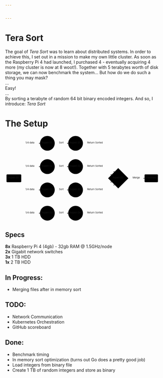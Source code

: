 ```yaml
---


---
```


<h1 id="tera-sort">Tera Sort</h1>
<p>The goal of <em>Tera Sort</em> was to learn about distributed systems. In order to achieve this, I set out in a mission to make my own little cluster. As soon as the Raspberry Pi 4 had launched, I purchased 4 - eventually acquiring 4 more (my cluster is now at 8 woot!). Together with 5 terabytes worth of disk storage, we can now benchmark the system… But how do we do such a thing you may mask?<br>
…<br>
Easy!<br>
…<br>
By sorting a terabyte of random 64 bit binary encoded integers. And so, I introduce: <em>Tera Sort</em></p>
<h1 id="the-setup">The Setup</h1>
<div class="mermaid"><svg xmlns="http://www.w3.org/2000/svg" id="mermaid-svg-A2smfP8x7BlmAkPh" width="100%" style="max-width: 907.8328094482422px;" viewBox="0 0 907.8328094482422 513.0625"><g transform="translate(-12, -12)"><g class="output"><g class="clusters"></g><g class="edgePaths"><g class="edgePath" style="opacity: 1;"><path class="path" d="M74.44092590873605,245.53125L162.015625,63.3828125L217.265625,63.3828125" marker-end="url(#arrowhead7647)" style="fill:none"></path><defs><marker id="arrowhead7647" viewBox="0 0 10 10" refX="9" refY="5" markerUnits="strokeWidth" markerWidth="8" markerHeight="6" orient="auto"><path d="M 0 0 L 10 5 L 0 10 z" class="arrowheadPath" style="stroke-width: 1; stroke-dasharray: 1, 0;"></path></marker></defs></g><g class="edgePath" style="opacity: 1;"><path class="path" d="M96.55715272620816,245.53125L162.015625,200.1484375L217.265625,200.1484375" marker-end="url(#arrowhead7648)" style="fill:none"></path><defs><marker id="arrowhead7648" viewBox="0 0 10 10" refX="9" refY="5" markerUnits="strokeWidth" markerWidth="8" markerHeight="6" orient="auto"><path d="M 0 0 L 10 5 L 0 10 z" class="arrowheadPath" style="stroke-width: 1; stroke-dasharray: 1, 0;"></path></marker></defs></g><g class="edgePath" style="opacity: 1;"><path class="path" d="M96.55715272620816,291.53125L162.015625,336.9140625L217.265625,336.9140625" marker-end="url(#arrowhead7649)" style="fill:none"></path><defs><marker id="arrowhead7649" viewBox="0 0 10 10" refX="9" refY="5" markerUnits="strokeWidth" markerWidth="8" markerHeight="6" orient="auto"><path d="M 0 0 L 10 5 L 0 10 z" class="arrowheadPath" style="stroke-width: 1; stroke-dasharray: 1, 0;"></path></marker></defs></g><g class="edgePath" style="opacity: 1;"><path class="path" d="M74.44092590873605,291.53125L162.015625,473.6796875L217.265625,473.6796875" marker-end="url(#arrowhead7650)" style="fill:none"></path><defs><marker id="arrowhead7650" viewBox="0 0 10 10" refX="9" refY="5" markerUnits="strokeWidth" markerWidth="8" markerHeight="6" orient="auto"><path d="M 0 0 L 10 5 L 0 10 z" class="arrowheadPath" style="stroke-width: 1; stroke-dasharray: 1, 0;"></path></marker></defs></g><g class="edgePath" style="opacity: 1;"><path class="path" d="M304.03125,63.3828125L343.6640625,63.3828125L383.296875,63.3828125" marker-end="url(#arrowhead7651)" style="fill:none"></path><defs><marker id="arrowhead7651" viewBox="0 0 10 10" refX="9" refY="5" markerUnits="strokeWidth" markerWidth="8" markerHeight="6" orient="auto"><path d="M 0 0 L 10 5 L 0 10 z" class="arrowheadPath" style="stroke-width: 1; stroke-dasharray: 1, 0;"></path></marker></defs></g><g class="edgePath" style="opacity: 1;"><path class="path" d="M304.03125,200.1484375L343.6640625,200.1484375L383.296875,200.1484375" marker-end="url(#arrowhead7652)" style="fill:none"></path><defs><marker id="arrowhead7652" viewBox="0 0 10 10" refX="9" refY="5" markerUnits="strokeWidth" markerWidth="8" markerHeight="6" orient="auto"><path d="M 0 0 L 10 5 L 0 10 z" class="arrowheadPath" style="stroke-width: 1; stroke-dasharray: 1, 0;"></path></marker></defs></g><g class="edgePath" style="opacity: 1;"><path class="path" d="M304.03125,336.9140625L343.6640625,336.9140625L383.296875,336.9140625" marker-end="url(#arrowhead7653)" style="fill:none"></path><defs><marker id="arrowhead7653" viewBox="0 0 10 10" refX="9" refY="5" markerUnits="strokeWidth" markerWidth="8" markerHeight="6" orient="auto"><path d="M 0 0 L 10 5 L 0 10 z" class="arrowheadPath" style="stroke-width: 1; stroke-dasharray: 1, 0;"></path></marker></defs></g><g class="edgePath" style="opacity: 1;"><path class="path" d="M304.03125,473.6796875L343.6640625,473.6796875L383.296875,473.6796875" marker-end="url(#arrowhead7654)" style="fill:none"></path><defs><marker id="arrowhead7654" viewBox="0 0 10 10" refX="9" refY="5" markerUnits="strokeWidth" markerWidth="8" markerHeight="6" orient="auto"><path d="M 0 0 L 10 5 L 0 10 z" class="arrowheadPath" style="stroke-width: 1; stroke-dasharray: 1, 0;"></path></marker></defs></g><g class="edgePath" style="opacity: 1;"><path class="path" d="M470.0625,63.3828125L544.0859375,63.3828125L654.773151540018,232.8674749858606" marker-end="url(#arrowhead7655)" style="fill:none"></path><defs><marker id="arrowhead7655" viewBox="0 0 10 10" refX="9" refY="5" markerUnits="strokeWidth" markerWidth="8" markerHeight="6" orient="auto"><path d="M 0 0 L 10 5 L 0 10 z" class="arrowheadPath" style="stroke-width: 1; stroke-dasharray: 1, 0;"></path></marker></defs></g><g class="edgePath" style="opacity: 1;"><path class="path" d="M470.0625,200.1484375L544.0859375,200.1484375L638.8195329015153,248.82109362436333" marker-end="url(#arrowhead7656)" style="fill:none"></path><defs><marker id="arrowhead7656" viewBox="0 0 10 10" refX="9" refY="5" markerUnits="strokeWidth" markerWidth="8" markerHeight="6" orient="auto"><path d="M 0 0 L 10 5 L 0 10 z" class="arrowheadPath" style="stroke-width: 1; stroke-dasharray: 1, 0;"></path></marker></defs></g><g class="edgePath" style="opacity: 1;"><path class="path" d="M470.0625,336.9140625L544.0859375,336.9140625L638.819530882095,289.24140740797384" marker-end="url(#arrowhead7657)" style="fill:none"></path><defs><marker id="arrowhead7657" viewBox="0 0 10 10" refX="9" refY="5" markerUnits="strokeWidth" markerWidth="8" markerHeight="6" orient="auto"><path d="M 0 0 L 10 5 L 0 10 z" class="arrowheadPath" style="stroke-width: 1; stroke-dasharray: 1, 0;"></path></marker></defs></g><g class="edgePath" style="opacity: 1;"><path class="path" d="M470.0625,473.6796875L544.0859375,473.6796875L654.7731503355104,305.1950268613893" marker-end="url(#arrowhead7658)" style="fill:none"></path><defs><marker id="arrowhead7658" viewBox="0 0 10 10" refX="9" refY="5" markerUnits="strokeWidth" markerWidth="8" markerHeight="6" orient="auto"><path d="M 0 0 L 10 5 L 0 10 z" class="arrowheadPath" style="stroke-width: 1; stroke-dasharray: 1, 0;"></path></marker></defs></g><g class="edgePath" style="opacity: 1;"><path class="path" d="M738.0984359741209,269.03125L785.2703094482422,268.53125L832.9421844482422,268.53125" marker-end="url(#arrowhead7659)" style="fill:none"></path><defs><marker id="arrowhead7659" viewBox="0 0 10 10" refX="9" refY="5" markerUnits="strokeWidth" markerWidth="8" markerHeight="6" orient="auto"><path d="M 0 0 L 10 5 L 0 10 z" class="arrowheadPath" style="stroke-width: 1; stroke-dasharray: 1, 0;"></path></marker></defs></g></g><g class="edgeLabels"><g class="edgeLabel" transform="translate(162.015625,63.3828125)" style="opacity: 1;"><g transform="translate(-30.25,-13)" class="label"><foreignObject width="60.5" height="26"><div xmlns="http://www.w3.org/1999/xhtml" style="display: inline-block; white-space: nowrap;"><span class="edgeLabel">1/4 data</span></div></foreignObject></g></g><g class="edgeLabel" transform="translate(162.015625,200.1484375)" style="opacity: 1;"><g transform="translate(-30.25,-13)" class="label"><foreignObject width="60.5" height="26"><div xmlns="http://www.w3.org/1999/xhtml" style="display: inline-block; white-space: nowrap;"><span class="edgeLabel">1/4 data</span></div></foreignObject></g></g><g class="edgeLabel" transform="translate(162.015625,336.9140625)" style="opacity: 1;"><g transform="translate(-30.25,-13)" class="label"><foreignObject width="60.5" height="26"><div xmlns="http://www.w3.org/1999/xhtml" style="display: inline-block; white-space: nowrap;"><span class="edgeLabel">1/4 data</span></div></foreignObject></g></g><g class="edgeLabel" transform="translate(162.015625,473.6796875)" style="opacity: 1;"><g transform="translate(-30.25,-13)" class="label"><foreignObject width="60.5" height="26"><div xmlns="http://www.w3.org/1999/xhtml" style="display: inline-block; white-space: nowrap;"><span class="edgeLabel">1/4 data</span></div></foreignObject></g></g><g class="edgeLabel" transform="translate(343.6640625,63.3828125)" style="opacity: 1;"><g transform="translate(-14.6328125,-13)" class="label"><foreignObject width="29.265625" height="26"><div xmlns="http://www.w3.org/1999/xhtml" style="display: inline-block; white-space: nowrap;"><span class="edgeLabel">Sort</span></div></foreignObject></g></g><g class="edgeLabel" transform="translate(343.6640625,200.1484375)" style="opacity: 1;"><g transform="translate(-14.6328125,-13)" class="label"><foreignObject width="29.265625" height="26"><div xmlns="http://www.w3.org/1999/xhtml" style="display: inline-block; white-space: nowrap;"><span class="edgeLabel">Sort</span></div></foreignObject></g></g><g class="edgeLabel" transform="translate(343.6640625,336.9140625)" style="opacity: 1;"><g transform="translate(-14.6328125,-13)" class="label"><foreignObject width="29.265625" height="26"><div xmlns="http://www.w3.org/1999/xhtml" style="display: inline-block; white-space: nowrap;"><span class="edgeLabel">Sort</span></div></foreignObject></g></g><g class="edgeLabel" transform="translate(343.6640625,473.6796875)" style="opacity: 1;"><g transform="translate(-14.6328125,-13)" class="label"><foreignObject width="29.265625" height="26"><div xmlns="http://www.w3.org/1999/xhtml" style="display: inline-block; white-space: nowrap;"><span class="edgeLabel">Sort</span></div></foreignObject></g></g><g class="edgeLabel" transform="translate(544.0859375,63.3828125)" style="opacity: 1;"><g transform="translate(-49.0234375,-13)" class="label"><foreignObject width="98.046875" height="26"><div xmlns="http://www.w3.org/1999/xhtml" style="display: inline-block; white-space: nowrap;"><span class="edgeLabel">Return Sorted</span></div></foreignObject></g></g><g class="edgeLabel" transform="translate(544.0859375,200.1484375)" style="opacity: 1;"><g transform="translate(-49.0234375,-13)" class="label"><foreignObject width="98.046875" height="26"><div xmlns="http://www.w3.org/1999/xhtml" style="display: inline-block; white-space: nowrap;"><span class="edgeLabel">Return Sorted</span></div></foreignObject></g></g><g class="edgeLabel" transform="translate(544.0859375,336.9140625)" style="opacity: 1;"><g transform="translate(-49.0234375,-13)" class="label"><foreignObject width="98.046875" height="26"><div xmlns="http://www.w3.org/1999/xhtml" style="display: inline-block; white-space: nowrap;"><span class="edgeLabel">Return Sorted</span></div></foreignObject></g></g><g class="edgeLabel" transform="translate(544.0859375,473.6796875)" style="opacity: 1;"><g transform="translate(-49.0234375,-13)" class="label"><foreignObject width="98.046875" height="26"><div xmlns="http://www.w3.org/1999/xhtml" style="display: inline-block; white-space: nowrap;"><span class="edgeLabel">Return Sorted</span></div></foreignObject></g></g><g class="edgeLabel" transform="translate(785.2703094482422,268.53125)" style="opacity: 1;"><g transform="translate(-22.671875,-13)" class="label"><foreignObject width="45.34375" height="26"><div xmlns="http://www.w3.org/1999/xhtml" style="display: inline-block; white-space: nowrap;"><span class="edgeLabel">Merge</span></div></foreignObject></g></g></g><g class="nodes"><g class="node" id="A" transform="translate(63.3828125,268.53125)" style="opacity: 1;"><rect rx="5" ry="5" x="-43.3828125" y="-23" width="86.765625" height="46"></rect><g class="label" transform="translate(0,0)"><g transform="translate(-33.3828125,-13)"><foreignObject width="66.765625" height="26"><div xmlns="http://www.w3.org/1999/xhtml" style="display: inline-block; white-space: nowrap;">Aspen 01</div></foreignObject></g></g></g><g class="node" id="B" transform="translate(260.6484375,63.3828125)" style="opacity: 1;"><circle x="-43.3828125" y="-23" r="43.3828125"></circle><g class="label" transform="translate(0,0)"><g transform="translate(-33.3828125,-13)"><foreignObject width="66.765625" height="26"><div xmlns="http://www.w3.org/1999/xhtml" style="display: inline-block; white-space: nowrap;">Aspen 01</div></foreignObject></g></g></g><g class="node" id="C" transform="translate(260.6484375,200.1484375)" style="opacity: 1;"><circle x="-43.3828125" y="-23" r="43.3828125"></circle><g class="label" transform="translate(0,0)"><g transform="translate(-33.3828125,-13)"><foreignObject width="66.765625" height="26"><div xmlns="http://www.w3.org/1999/xhtml" style="display: inline-block; white-space: nowrap;">Aspen 02</div></foreignObject></g></g></g><g class="node" id="D" transform="translate(260.6484375,336.9140625)" style="opacity: 1;"><circle x="-43.3828125" y="-23" r="43.3828125"></circle><g class="label" transform="translate(0,0)"><g transform="translate(-33.3828125,-13)"><foreignObject width="66.765625" height="26"><div xmlns="http://www.w3.org/1999/xhtml" style="display: inline-block; white-space: nowrap;">Aspen 03</div></foreignObject></g></g></g><g class="node" id="E" transform="translate(260.6484375,473.6796875)" style="opacity: 1;"><circle x="-43.3828125" y="-23" r="43.3828125"></circle><g class="label" transform="translate(0,0)"><g transform="translate(-33.3828125,-13)"><foreignObject width="66.765625" height="26"><div xmlns="http://www.w3.org/1999/xhtml" style="display: inline-block; white-space: nowrap;">Aspen 03</div></foreignObject></g></g></g><g class="node" id="F" transform="translate(426.6796875,63.3828125)" style="opacity: 1;"><circle x="-43.3828125" y="-23" r="43.3828125"></circle><g class="label" transform="translate(0,0)"><g transform="translate(-33.3828125,-13)"><foreignObject width="66.765625" height="26"><div xmlns="http://www.w3.org/1999/xhtml" style="display: inline-block; white-space: nowrap;">Aspen 01</div></foreignObject></g></g></g><g class="node" id="G" transform="translate(426.6796875,200.1484375)" style="opacity: 1;"><circle x="-43.3828125" y="-23" r="43.3828125"></circle><g class="label" transform="translate(0,0)"><g transform="translate(-33.3828125,-13)"><foreignObject width="66.765625" height="26"><div xmlns="http://www.w3.org/1999/xhtml" style="display: inline-block; white-space: nowrap;">Aspen 02</div></foreignObject></g></g></g><g class="node" id="H" transform="translate(426.6796875,336.9140625)" style="opacity: 1;"><circle x="-43.3828125" y="-23" r="43.3828125"></circle><g class="label" transform="translate(0,0)"><g transform="translate(-33.3828125,-13)"><foreignObject width="66.765625" height="26"><div xmlns="http://www.w3.org/1999/xhtml" style="display: inline-block; white-space: nowrap;">Aspen 03</div></foreignObject></g></g></g><g class="node" id="I" transform="translate(426.6796875,473.6796875)" style="opacity: 1;"><circle x="-43.3828125" y="-23" r="43.3828125"></circle><g class="label" transform="translate(0,0)"><g transform="translate(-33.3828125,-13)"><foreignObject width="66.765625" height="26"><div xmlns="http://www.w3.org/1999/xhtml" style="display: inline-block; white-space: nowrap;">Aspen 04</div></foreignObject></g></g></g><g class="node" id="J" transform="translate(677.8539047241211,268.53125)" style="opacity: 1;"><polygon points="59.74453125,0 119.4890625,-59.74453125 59.74453125,-119.4890625 0,-59.74453125" rx="5" ry="5" transform="translate(-59.74453125,59.74453125)"></polygon><g class="label" transform="translate(0,0)"><g transform="translate(-33.3828125,-13)"><foreignObject width="66.765625" height="26"><div xmlns="http://www.w3.org/1999/xhtml" style="display: inline-block; white-space: nowrap;">Aspen 03</div></foreignObject></g></g></g><g class="node" id="K" transform="translate(872.3874969482422,268.53125)" style="opacity: 1;"><rect rx="5" ry="5" x="-39.4453125" y="-23" width="78.890625" height="46"></rect><g class="label" transform="translate(0,0)"><g transform="translate(-29.4453125,-13)"><foreignObject width="58.890625" height="26"><div xmlns="http://www.w3.org/1999/xhtml" style="display: inline-block; white-space: nowrap;">Finished</div></foreignObject></g></g></g></g></g></g></svg></div>
<h2 id="specs">Specs</h2>
<p><strong>8x</strong> Raspberry Pi 4 (4gb) - 32gb RAM @ 1.5GHz/node<br>
<strong>2x</strong> Gigabit  network switches<br>
<strong>3x</strong> 1 TB HDD<br>
<strong>1x</strong> 2 TB HDD</p>
<h2 id="in-progress">In Progress:</h2>
<ul>
<li>Merging files after in memory sort</li>
</ul>
<h2 id="todo">TODO:</h2>
<ul>
<li>Network Communication</li>
<li>Kubernetes Orchestration</li>
<li>GitHub scoreboard</li>
</ul>
<h2 id="done">Done:</h2>
<ul>
<li>Benchmark timing</li>
<li>In memory sort optimization (turns out Go does a pretty good job)</li>
<li>Load integers from binary file</li>
<li>Create 1 TB of random integers and store as binary</li>
</ul>

